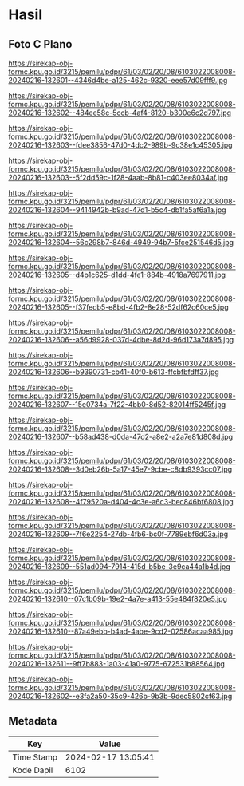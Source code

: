 # Hasil

## Foto C Plano

https://sirekap-obj-formc.kpu.go.id/3215/pemilu/pdpr/61/03/02/20/08/6103022008008-20240216-132601--4346d4be-a125-462c-9320-eee57d09fff9.jpg

https://sirekap-obj-formc.kpu.go.id/3215/pemilu/pdpr/61/03/02/20/08/6103022008008-20240216-132602--484ee58c-5ccb-4af4-8120-b300e6c2d797.jpg

https://sirekap-obj-formc.kpu.go.id/3215/pemilu/pdpr/61/03/02/20/08/6103022008008-20240216-132603--fdee3856-47d0-4dc2-989b-9c38e1c45305.jpg

https://sirekap-obj-formc.kpu.go.id/3215/pemilu/pdpr/61/03/02/20/08/6103022008008-20240216-132603--5f2dd59c-1f28-4aab-8b81-c403ee8034af.jpg

https://sirekap-obj-formc.kpu.go.id/3215/pemilu/pdpr/61/03/02/20/08/6103022008008-20240216-132604--9414942b-b9ad-47d1-b5c4-db1fa5af6a1a.jpg

https://sirekap-obj-formc.kpu.go.id/3215/pemilu/pdpr/61/03/02/20/08/6103022008008-20240216-132604--56c298b7-846d-4949-94b7-5fce251546d5.jpg

https://sirekap-obj-formc.kpu.go.id/3215/pemilu/pdpr/61/03/02/20/08/6103022008008-20240216-132605--d4b1c625-d1dd-4fe1-884b-4918a7697911.jpg

https://sirekap-obj-formc.kpu.go.id/3215/pemilu/pdpr/61/03/02/20/08/6103022008008-20240216-132605--f37fedb5-e8bd-4fb2-8e28-52df62c60ce5.jpg

https://sirekap-obj-formc.kpu.go.id/3215/pemilu/pdpr/61/03/02/20/08/6103022008008-20240216-132606--a56d9928-037d-4dbe-8d2d-96d173a7d895.jpg

https://sirekap-obj-formc.kpu.go.id/3215/pemilu/pdpr/61/03/02/20/08/6103022008008-20240216-132606--b9390731-cb41-40f0-b613-ffcbfbfdff37.jpg

https://sirekap-obj-formc.kpu.go.id/3215/pemilu/pdpr/61/03/02/20/08/6103022008008-20240216-132607--15e0734a-7f22-4bb0-8d52-82014ff5245f.jpg

https://sirekap-obj-formc.kpu.go.id/3215/pemilu/pdpr/61/03/02/20/08/6103022008008-20240216-132607--b58ad438-d0da-47d2-a8e2-a2a7e81d808d.jpg

https://sirekap-obj-formc.kpu.go.id/3215/pemilu/pdpr/61/03/02/20/08/6103022008008-20240216-132608--3d0eb26b-5a17-45e7-9cbe-c8db9393cc07.jpg

https://sirekap-obj-formc.kpu.go.id/3215/pemilu/pdpr/61/03/02/20/08/6103022008008-20240216-132608--4f79520a-d404-4c3e-a6c3-bec846bf6808.jpg

https://sirekap-obj-formc.kpu.go.id/3215/pemilu/pdpr/61/03/02/20/08/6103022008008-20240216-132609--7f6e2254-27db-4fb6-bc0f-7789ebf6d03a.jpg

https://sirekap-obj-formc.kpu.go.id/3215/pemilu/pdpr/61/03/02/20/08/6103022008008-20240216-132609--551ad094-7914-415d-b5be-3e9ca44a1b4d.jpg

https://sirekap-obj-formc.kpu.go.id/3215/pemilu/pdpr/61/03/02/20/08/6103022008008-20240216-132610--07c1b09b-19e2-4a7e-a413-55e484f820e5.jpg

https://sirekap-obj-formc.kpu.go.id/3215/pemilu/pdpr/61/03/02/20/08/6103022008008-20240216-132610--87a49ebb-b4ad-4abe-9cd2-02586acaa985.jpg

https://sirekap-obj-formc.kpu.go.id/3215/pemilu/pdpr/61/03/02/20/08/6103022008008-20240216-132611--9ff7b883-1a03-41a0-9775-672531b88564.jpg

https://sirekap-obj-formc.kpu.go.id/3215/pemilu/pdpr/61/03/02/20/08/6103022008008-20240216-132602--e3fa2a50-35c9-426b-9b3b-9dec5802cf63.jpg


## Metadata

| Key        | Value               |
| ---------- | ------------------- |
| Time Stamp | 2024-02-17 13:05:41 |
| Kode Dapil | 6102                |



